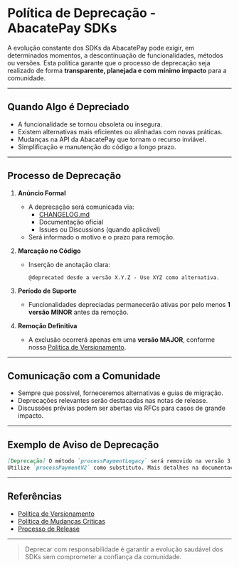 
# Política de Deprecação - AbacatePay SDKs

A evolução constante dos SDKs da AbacatePay pode exigir, em determinados momentos, a descontinuação de funcionalidades, métodos ou versões. Esta política garante que o processo de deprecação seja realizado de forma **transparente, planejada e com mínimo impacto** para a comunidade.

---

## Quando Algo é Depreciado

- A funcionalidade se tornou obsoleta ou insegura.
- Existem alternativas mais eficientes ou alinhadas com novas práticas.
- Mudanças na API da AbacatePay que tornam o recurso inviável.
- Simplificação e manutenção do código a longo prazo.

---

## Processo de Deprecação

1. **Anúncio Formal**
   - A deprecação será comunicada via:
     - [CHANGELOG.md](../CHANGELOG.md)
     - Documentação oficial
     - Issues ou Discussions (quando aplicável)
   - Será informado o motivo e o prazo para remoção.

2. **Marcação no Código**
   - Inserção de anotação clara:
     ``` 
     @deprecated desde a versão X.Y.Z - Use XYZ como alternativa.
     ```

3. **Período de Suporte**
   - Funcionalidades depreciadas permanecerão ativas por pelo menos **1 versão MINOR** antes da remoção.

4. **Remoção Definitiva**
   - A exclusão ocorrerá apenas em uma **versão MAJOR**, conforme nossa [Política de Versionamento](/maintainers/VERSIONING.md).

---

## Comunicação com a Comunidade

- Sempre que possível, forneceremos alternativas e guias de migração.
- Deprecações relevantes serão destacadas nas notas de release.
- Discussões prévias podem ser abertas via RFCs para casos de grande impacto.

---

## Exemplo de Aviso de Deprecação

```markdown
[Deprecação] O método `processPaymentLegacy` será removido na versão 3.0.0.
Utilize `processPaymentV2` como substituto. Mais detalhes na documentação.
```

---

## Referências

- [Política de Versionamento](/maintainers/VERSIONING.md)
- [Política de Mudanças Críticas](/policies/BREAKING_CHANGES_POLICY.md)
- [Processo de Release](/maintainers/RELEASE_PROCESS.md)

---

> Deprecar com responsabilidade é garantir a evolução saudável dos SDKs sem comprometer a confiança da comunidade.